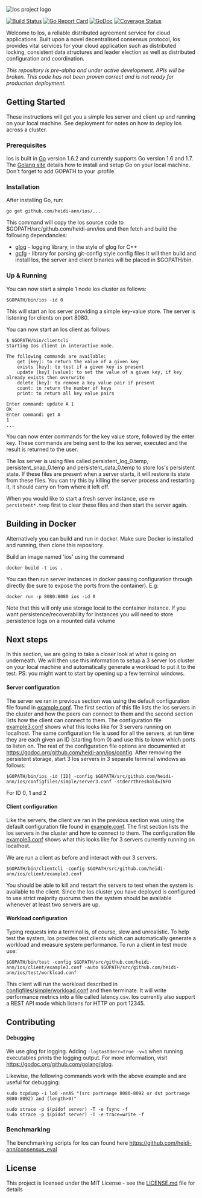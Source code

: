 ![Ios project logo](../master/misc/logo.png?raw=true)


[![Build Status](https://travis-ci.org/heidi-ann/ios.svg?branch=master)](https://travis-ci.org/heidi-ann/ios)
[![Go Report Card](https://goreportcard.com/badge/github.com/heidi-ann/ios)](https://goreportcard.com/report/github.com/heidi-ann/ios)
[![GoDoc](https://godoc.org/github.com/heidi-ann/ios?status.svg)](https://godoc.org/github.com/heidi-ann/ios)
[![Coverage Status](https://coveralls.io/repos/github/heidi-ann/ios/badge.svg?branch=master)](https://coveralls.io/github/heidi-ann/ios?branch=master)

Welcome to Ios, a reliable distributed agreement service for cloud applications. Built upon a novel decentralised consensus protocol, Ios provides vital services for your cloud application such as distributed locking, consistent data structures and leader election as well as distributed configuration and coordination.

*This repository is pre-alpha and under active development. APIs will be broken. This code has not been proven correct and is not ready for production deployment.*

## Getting Started
These instructions will get you a simple Ios server and client up and running on your local machine. See deployment for notes on how to deploy Ios across a cluster.

### Prerequisites
Ios is built in [Go](https://golang.org/) version 1.6.2 and currently supports Go version 1.6 and 1.7. The [Golang site](https://golang.org/) details how to install and setup Go on your local machine. Don't forget to add GOPATH to your .profile.

### Installation
After installing Go, run:
```
go get github.com/heidi-ann/ios/...
```
This command will copy the Ios source code to $GOPATH/src/github.com/heidi-ann/ios and then fetch and build the following dependancies:
* [glog](github.com/golang/glog) - logging library, in the style of glog for C++
* [gcfg](gopkg.in/gcfg.v1) - library for parsing git-config style config files
It will then build and install Ios, the server and client binaries will be placed in $GOPATH/bin.

### Up & Running
You can now start a simple 1 node Ios cluster as follows:
```
$GOPATH/bin/ios -id 0
```
This will start an Ios server providing a simple key-value store. The server is listening for clients on port 8080.

You can now start an Ios client as follows:
```
$ $GOPATH/bin/clientcli
Starting Ios client in interactive mode.

The following commands are available:
	get [key]: to return the value of a given key
	exists [key]: to test if a given key is present
	update [key] [value]: to set the value of a given key, if key already exists then overwrite
	delete [key]: to remove a key value pair if present
	count: to return the number of keys
	print: to return all key value pairs

Enter command: update A 1
OK
Enter command: get A
1
...
```
You can now enter commands for the key value store, followed by the enter key. These commands are being sent to the Ios server, executed and the result is returned to the user.

The Ios server is using files called persistent_log_0.temp, persistent_snap_0.temp and persistent_data_0.temp to store Ios's persistent state. If these files are present when a server starts, it will restore its state from these files. You can try this by killing the server process and restarting it, it should carry on from where it left off.

When you would like to start a fresh server instance, use ``rm persistent*.temp`` first to clear these files and then start the server again.

## Building in Docker

Alternatively you can build and run in docker. Make sure Docker is installed and running, then clone this repository.

Build an image named 'ios' using the command

```
docker build -t ios .
```

You can then run server instances in docker passing configuration through directly (be sure to expose the ports from the container). E.g:

```
docker run -p 8080:8080 ios -id 0
```

Note that this will only use storage local to the container instance. If you want persistence/recoverability for instances you will need to store persistence logs on a mounted data volume

## Next steps

In this section, we are going to take a closer look at what is going on underneath. We will then use this information to setup a 3 server Ios cluster on your local machine and automatically generate a workload to put it to the test. PS: you might want to start by opening up a few terminal windows.

#### Server configuration
The server we ran in previous section was using the default configuration file found in [example.conf](example.conf). The first section of this file lists the Ios servers in the cluster and how the peers can connect to them and the second section lists how the client can connect to them. The configuration file [example3.conf](example3.conf) shows what this looks like for 3 servers running on localhost. The same configuration file is used for all the servers, at run time they are each given an ID (starting from 0) and use this to know which ports to listen on. The rest of the configuration file options are documented at https://godoc.org/github.com/heidi-ann/ios/config. After removing the persistent storage, start 3 Ios servers in 3 separate terminal windows as follows:

```
$GOPATH/bin/ios -id [ID] -config $GOPATH/src/github.com/heidi-ann/ios/configfiles/simple/server3.conf -stderrthreshold=INFO
```
For ID 0, 1 and 2

#### Client configuration

Like the servers, the client we ran in the previous section was using the default configuration file found in [example.conf](example.conf). The first section lists the Ios servers in the cluster and how to connect to them. The configuration file [example3.conf](example3.conf) shows what this looks like for 3 servers currently running on localhost.

We are run a client as before and interact with our 3 servers.
```
$GOPATH/bin/clientcli -config $GOPATH/src/github.com/heidi-ann/ios/client/example3.conf
```

You should be able to kill and restart the servers to test when the system is available to the client. Since the Ios cluster you have deployed is configured to use strict majority quorums then the system should be available whenever at least two servers are up.

#### Workload configuration

Typing requests into a terminal is, of course, slow and unrealistic. To help test the system, Ios provides test clients which can automatically generate a workload and measure system performance. To run a client in test mode use:
```
$GOPATH/bin/test -config $GOPATH/src/github.com/heidi-ann/ios/client/example3.conf -auto $GOPATH/src/github.com/heidi-ann/ios/test/workload.conf
```
This client will run the workload described in [configfiles/simple/workload.conf](configfiles/simple/workload.conf) and then terminate. It will write performance metrics into a file called latency.csv. Ios currently also support a REST API mode which listens for HTTP on port 12345.

## Contributing

#### Debugging

We use glog for logging. Adding `-logtostderr=true -v=1` when running executables prints the logging output. For more information, visit https://godoc.org/github.com/golang/glog.

Likewise, the following commands work with the above example and are useful for debugging:
```
sudo tcpdump -i lo0 -nnAS "(src portrange 8080-8092 or dst portrange 8080-8092) and (length>0)"
```
```
sudo strace -p $(pidof server) -T -e fsync -f
sudo strace -p $(pidof server) -T -e trace=write -f
```

### Benchmarking

The benchmarking scripts for Ios can found here https://github.com/heidi-ann/consensus_eval

## License

This project is licensed under the MIT License - see the [LICENSE.md](LICENSE.md) file for details
